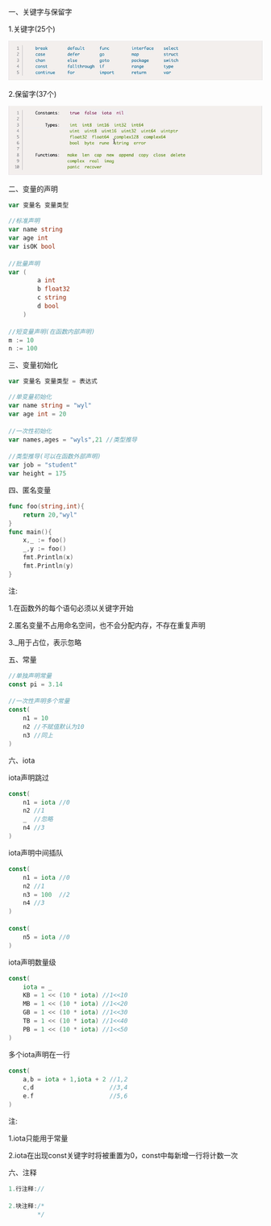 一、关键字与保留字

1.关键字(25个)

![001](001.png)

2.保留字(37个)

![002](002.png)

二、变量的声明

```go
var 变量名 变量类型
```



```go
//标准声明
var name string
var age int
var isOK bool

//批量声明
var (
		a int
		b float32
		c string
		d bool
	)

//短变量声明(在函数内部声明)
m := 10
n := 100
```

三、变量初始化

```go
var 变量名 变量类型 = 表达式
```



```go
//单变量初始化
var name string = "wyl"
var age int = 20

//一次性初始化
var names,ages = "wyls",21 //类型推导

//类型推导(可以在函数外部声明)
var job = "student"
var height = 175
```

四、匿名变量

```go
func foo(string,int){
    return 20,"wyl"
}
func main(){
    x,_ := foo()
    _,y := foo()
    fmt.Println(x)
    fmt.Println(y)
}
```

注:

1.在函数外的每个语句必须以关键字开始

2.匿名变量不占用命名空间，也不会分配内存，不存在重复声明

3._用于占位，表示忽略

五、常量

```go
//单独声明常量
const pi = 3.14

//一次性声明多个常量
const(
	n1 = 10
    n2 //不赋值默认为10
    n3 //同上
)
```



六、iota

iota声明跳过

```go
const(
	n1 = iota //0
    n2 //1
    _  //忽略
    n4 //3
)
```

iota声明中间插队

```go
const(
	n1 = iota //0
    n2 //1
    n3 = 100  //2
    n4 //3
)

const(
	n5 = iota //0
)
```

iota声明数量级

```go
const(
	iota = _
    KB = 1 << (10 * iota) //1<<10
    MB = 1 << (10 * iota) //1<<20
    GB = 1 << (10 * iota) //1<<30
    TB = 1 << (10 * iota) //1<<40
    PB = 1 << (10 * iota) //1<<50
)
```

多个iota声明在一行

```go
const(
	a,b = iota + 1,iota + 2 //1,2
    c,d						//3,4
    e.f						//5,6
)
```

注:

1.iota只能用于常量

2.iota在出现const关键字时将被重置为0，const中每新增一行将计数一次

六、注释

```go
1.行注释://

2.块注释:/*
		*/
```

